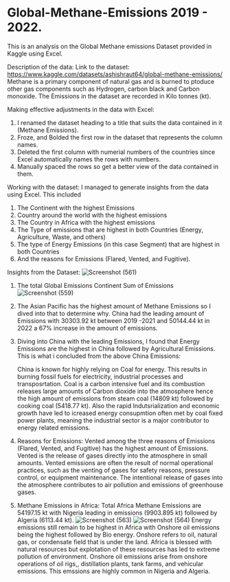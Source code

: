 # Global-Methane-Emissions 2019 - 2022.
This is an analysis on the Global Methane emissions Dataset provided in Kaggle using Excel. 

Description of the data: 
Link to the dataset: https://www.kaggle.com/datasets/ashishraut64/global-methane-emissions/
Methane is a primary component of natural gas and is burned to ptoduce other gas components such as Hydrogen, carbon black and Carbon monoxide. The Emissions in the dataset are recorded in Kilo tonnes (kt). 

Making effective adjustments in the data with Excel: 
1. I renamed the dataset heading to a title that suits the data contained in it (Methane Emissions).
2. Froze, and Bolded the first row in the dataset that represents the column names.
3. Deleted the first column with numerial numbers of the countries since Excel automatically names the rows with numbers.
4. Manually spaced the rows so get a better view of the data contained in them.

Working with the dataset: 
I managed to generate insights from the data using Excel. This included 
1. The Continent with the highest Emissions
2. Country around the world with the highest emissions
3. The Country in Africa with the highest emissions
4. The Type of emissions that are highest in both Countries (Energy, Agriculture, Waste, and others)
5. The type of Energy Emissions (in this case Segment) that are highest in both Countries
6. And the reasons for Emissions (Flared, Vented, and Fugitive).

Insights from the Dataset:
![Screenshot (561)](https://github.com/zilphar/Global-Methane-Emissions/assets/116642579/3b1e2777-c475-44aa-ad64-6fd31596373b)

1. The total Global Emissions Continent	Sum of Emissions ![Screenshot (559)](https://github.com/zilphar/Global-Methane-Emissions/assets/116642579/d26f55a7-2552-4a13-980f-d24c9ae8c3c2) 

2. The Asian Pacific has the highest amount of Methane Emissions so I dived into that to determine why. 
   China had the leading amount of Emissions with 30303.92 kt between 2019 -2021 and 50144.44 kt in 2022 a 67% increase in the amount of emissions.

3. Diving into China with the leading Emissions, I found that Energy Emissions are the highest in China followed by Agricultural Emissions.
   This is what i concluded from the above China Emissions:
   
   China is known for highly relying on Coal for energy. This results in burning fossil fuels for electricity, industrial processes and transposrtation. Coal is
   a carbon intensive fuel and its combustion releases large amounts of Carbon dioxide into the atmosphere hence the high amount of emissions from steam coal
   (14809 kt) followed by cooking coal (5418.77 kt). 
   Also the rapid Indutsrialization and economic growth have led to icreased energy consupmtion often met by coal fixed power plants, meaning the industrial
   sector is a major contributor to energy related emissions. 

5. Reasons for Emissions:
   Vented among the three reasons of Emissions (Flared, Vented, and Fugitive) has the highest amount of Emissions.
   Vented is the release of gases directly into the atmosphere in small amounts. Vented emissions are often the result of normal operational practices, such as
   the venting of gases for safety reasons, pressure control, or equipment maintenance. The intentional release of gases into the atmosphere contributes to air
   pollution and emissions of greenhouse gases.

7. Methane Emissions in Africa:
   Total Africa Methane Emissions are 54197.15 kt with Nigeria leading in emissions (9903.895 kt) followed by Algeria (6113.44 kt).
   ![Screenshot (563)](https://github.com/zilphar/Global-Methane-Emissions/assets/116642579/bc474c22-96ce-45e2-ba31-f9e5747d0597)
   ![Screenshot (564)](https://github.com/zilphar/Global-Methane-Emissions/assets/116642579/10076e0d-4af2-4e16-974e-ad1528a1098f)
   Energy emissions still remain to be highest in Africa with Onshore oil emissions being the highest followed by Bio energy.
   Onshore refers to oil, natural gas, or condensate field that is under the land. Africa is blessed with natural resources but explotation of these resources has
   led to extreme pollution of environment. Onshore oil emissions arise from onshore operations of oil rigs,, distillation plants, tank farms, and vehicular
   emissions. This emssions are highly common in Nigeria and Algeria. 


   




